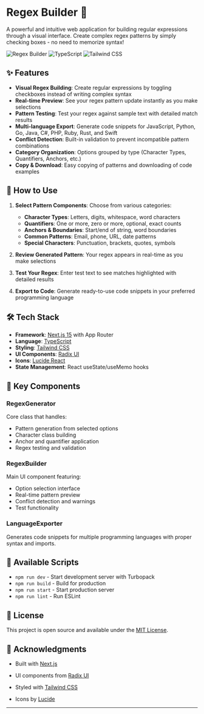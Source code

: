 # Regex Builder 🔧

A powerful and intuitive web application for building regular expressions through a visual interface. Create complex regex patterns by simply checking boxes - no need to memorize syntax!

![Regex Builder](https://img.shields.io/badge/built%20with-Next.js-black)
![TypeScript](https://img.shields.io/badge/TypeScript-007ACC?logo=typescript&logoColor=white)
![Tailwind CSS](https://img.shields.io/badge/Tailwind%20CSS-38B2AC?logo=tailwind-css&logoColor=white)

## ✨ Features

- **Visual Regex Building**: Create regular expressions by toggling checkboxes instead of writing complex syntax
- **Real-time Preview**: See your regex pattern update instantly as you make selections
- **Pattern Testing**: Test your regex against sample text with detailed match results
- **Multi-language Export**: Generate code snippets for JavaScript, Python, Go, Java, C#, PHP, Ruby, Rust, and Swift
- **Conflict Detection**: Built-in validation to prevent incompatible pattern combinations
- **Category Organization**: Options grouped by type (Character Types, Quantifiers, Anchors, etc.)
- **Copy & Download**: Easy copying of patterns and downloading of code examples

## 🎯 How to Use

1. **Select Pattern Components**: Choose from various categories:

   - **Character Types**: Letters, digits, whitespace, word characters
   - **Quantifiers**: One or more, zero or more, optional, exact counts
   - **Anchors & Boundaries**: Start/end of string, word boundaries
   - **Common Patterns**: Email, phone, URL, date patterns
   - **Special Characters**: Punctuation, brackets, quotes, symbols

2. **Review Generated Pattern**: Your regex appears in real-time as you make selections

3. **Test Your Regex**: Enter test text to see matches highlighted with detailed results

4. **Export to Code**: Generate ready-to-use code snippets in your preferred programming language

## 🛠️ Tech Stack

- **Framework**: [Next.js 15](https://nextjs.org/) with App Router
- **Language**: [TypeScript](https://www.typescriptlang.org/)
- **Styling**: [Tailwind CSS](https://tailwindcss.com/)
- **UI Components**: [Radix UI](https://www.radix-ui.com/)
- **Icons**: [Lucide React](https://lucide.dev/)
- **State Management**: React useState/useMemo hooks

## 🎨 Key Components

### RegexGenerator

Core class that handles:

- Pattern generation from selected options
- Character class building
- Anchor and quantifier application
- Regex testing and validation

### RegexBuilder

Main UI component featuring:

- Option selection interface
- Real-time pattern preview
- Conflict detection and warnings
- Test functionality

### LanguageExporter

Generates code snippets for multiple programming languages with proper syntax and imports.

## 🔄 Available Scripts

- `npm run dev` - Start development server with Turbopack
- `npm run build` - Build for production
- `npm run start` - Start production server
- `npm run lint` - Run ESLint

## 📝 License

This project is open source and available under the [MIT License](LICENSE).

## 🙏 Acknowledgments

- Built with [Next.js](https://nextjs.org/)

- UI components from [Radix UI](https://www.radix-ui.com/)

- Styled with [Tailwind CSS](https://tailwindcss.com/)

- Icons by [Lucide](https://lucide.dev/)

---
